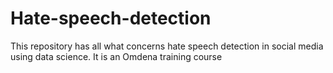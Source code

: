 # Hate-speech-detection
This repository has all what concerns hate speech detection in social media using data science. It is an Omdena training course
